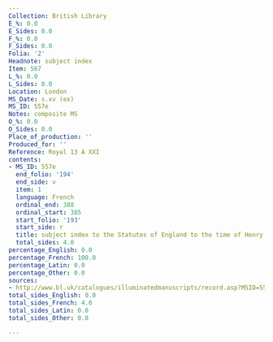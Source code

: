```yaml
---
Collection: British Library
E_%: 0.0
E_Sides: 0.0
F_%: 0.0
F_Sides: 0.0
Folia: '2'
Headnote: subject index
Item: 567
L_%: 0.0
L_Sides: 0.0
Location: London
MS_Date: s.xv (ex)
MS_ID: 557e
Notes: composite MS
O_%: 0.0
O_Sides: 0.0
Place_of_production: ''
Produced_for: ''
Reference: Royal 13 A XXI
contents:
- MS_ID: 557e
  end_folio: '194'
  end_side: v
  item: 1
  language: French
  ordinal_end: 388
  ordinal_start: 385
  start_folio: '193'
  start_side: r
  title: subject index to the Statutes of England to the time of Henry VI
  total_sides: 4.0
percentage_English: 0.0
percentage_French: 100.0
percentage_Latin: 0.0
percentage_Other: 0.0
sources:
- http://www.bl.uk/catalogues/illuminatedmanuscripts/record.asp?MSID=5535&CollID=16&NStart=130121
total_sides_English: 0.0
total_sides_French: 4.0
total_sides_Latin: 0.0
total_sides_Other: 0.0

---
```

